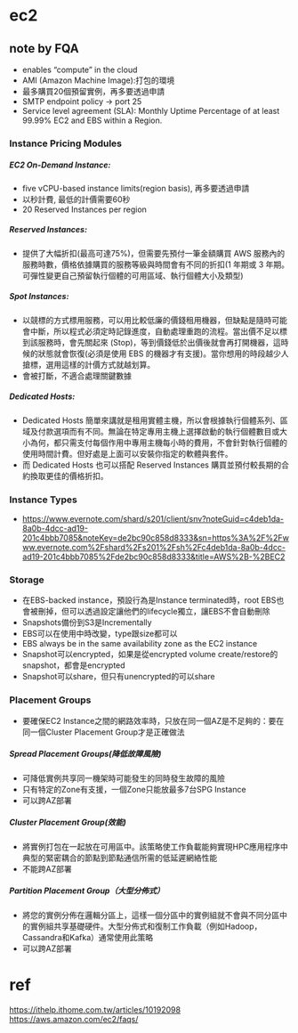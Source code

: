 # ec2
 
## note by FQA
 
 - enables “compute” in the cloud
 - AMI (Amazon Machine Image):打包的環境
 - 最多購買20個預留實例，再多要透過申請
 - SMTP endpoint policy -> port 25
 - Service level agreement (SLA): Monthly Uptime Percentage of at least 99.99% EC2 and EBS within a Region.
 
### Instance Pricing Modules
 
##### EC2 On-Demand Instance:
  - five vCPU-based instance limits(region basis), 再多要透過申請
  - 以秒計費, 最低的計價需要60秒
  - 20 Reserved Instances per region
##### Reserved Instances:
  - 提供了大幅折扣(最高可達75%)，但需要先預付一筆金額購買 AWS 服務內的服務時數，價格依據購買的服務等級與時間會有不同的折扣(1 年期或 3 年期。可彈性變更自己預留執行個體的可用區域、執行個體大小及類型)
##### Spot Instances:
  - 以競標的方式標用服務，可以用比較低廉的價錢租用機器，但缺點是隨時可能會中斷，所以程式必須定時記錄進度，自動處理重跑的流程。當出價不足以標到該服務時，會先關起來 (Stop)，等到價錢低於出價後就會再打開機器，這時候的狀態就會恢復(必須是使用 EBS 的機器才有支援)。當你想用的時段越少人搶標，選用這樣的計價方式就越划算。
  - 會被打斷，不適合處理關鍵數據
##### Dedicated Hosts:
  - Dedicated Hosts 簡單來講就是租用實體主機，所以會根據執行個體系列、區域及付款選項而有不同。無論在特定專用主機上選擇啟動的執行個體數目或大小為何，都只需支付每個作用中專用主機每小時的費用，不會針對執行個體的使用時間計費。但好處是上面可以安裝你指定的軟體與套件。
  - 而 Dedicated Hosts 也可以搭配 Reserved Instances 購買並預付較長期的合約換取更佳的價格折扣。
  
### Instance Types
- https://www.evernote.com/shard/s201/client/snv?noteGuid=c4deb1da-8a0b-4dcc-ad19-201c4bbb7085&noteKey=de2bc90c858d8333&sn=https%3A%2F%2Fwww.evernote.com%2Fshard%2Fs201%2Fsh%2Fc4deb1da-8a0b-4dcc-ad19-201c4bbb7085%2Fde2bc90c858d8333&title=AWS%2B-%2BEC2

### Storage
 - 在EBS-backed instance，預設行為是Instance terminated時，root EBS也會被刪掉，但可以透過設定讓他們的lifecycle獨立，讓EBS不會自動刪除
 - Snapshots備份到S3是Incrementally
 - EBS可以在使用中時改變，type跟size都可以
 - EBS always be in the same availability zone as the EC2 instance
 - Snapshot可以encrypted，如果是從encrypted volume create/restore的snapshot，都會是encrypted
 - Snapshot可以share，但只有unencrypted的可以share
 
### Placement Groups
 - 要確保EC2 Instance之間的網路效率時，只放在同一個AZ是不足夠的：要在同一個Cluster Placement Group才是正確做法

##### Spread Placement Groups(降低故障風險)
 - 可降低實例共享同一機架時可能發生的同時發生故障的風險
 - 只有特定的Zone有支援，一個Zone只能放最多7台SPG Instance
 - 可以跨AZ部署
##### Cluster Placement Group(效能)
 - 將實例打包在一起放在可用區中。該策略使工作負載能夠實現HPC應用程序中典型的緊密耦合的節點到節點通信所需的低延遲網絡性能
 - 不能跨AZ部署
##### Partition Placement Group（大型分佈式）
 - 將您的實例分佈在邏輯分區上，這樣一個分區中的實例組就不會與不同分區中的實例組共享基礎硬件。大型分佈式和復制工作負載（例如Hadoop，Cassandra和Kafka）通常使用此策略
 - 可以跨AZ部署
  
# ref
https://ithelp.ithome.com.tw/articles/10192098
https://aws.amazon.com/ec2/faqs/
